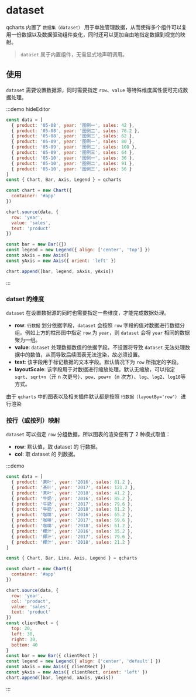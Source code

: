 # dataset

qcharts 内置了 `数据集（dataset）` 用于单独管理数据，从而使得多个组件可以复用一份数据以及数据驱动组件变化，同时还可以更加自由地指定数据到视觉的映射。

> `dataset` 属于内置组件，无需显式地声明调用。

## 使用

`dataset` 需要设置数据源，同时需要指定 `row`、`value` 等特殊维度属性便可完成数据处理。

:::demo hideEditor

```javascript
const data = [
  { product: '05-08', year: '图例一', sales: 42 },
  { product: '05-08', year: '图例二', sales: 78.2 },
  { product: '05-08', year: '图例三', sales: 62 },
  { product: '05-09', year: '图例一', sales: 80 },
  { product: '05-09', year: '图例二', sales: 108 },
  { product: '05-09', year: '图例三', sales: 64 },
  { product: '05-10', year: '图例一', sales: 36 },
  { product: '05-10', year: '图例二', sales: 91 },
  { product: '05-10', year: '图例三', sales: 56 }
]
const { Chart, Bar, Axis, Legend } = qcharts

const chart = new Chart({
  container: '#app'
})

chart.source(data, {
  row: 'year',
  value: 'sales',
  text: 'product'
})

const bar = new Bar({})
const legend = new Legend({ align: ['center', 'top'] })
const xAxis = new Axis()
const yAxis = new Axis({ orient: 'left' })

chart.append([bar, legend, xAxis, yAxis])
```

:::

### datset 的维度

`dataset` 在设置数据源的同时也需要指定一些维度，才能完成数据处理。

- **row**: `行数据` 划分依据字段，`dataset` 会按照 `row` 字段的值对数据进行数据分组。例如上方的柱形图中指定 `row` 为 `year`，则 `dataset` 会将 `year` 相同的数据聚为一组。
- **value**: `dataset` 处理数据数值的依据字段。不设置将导致 `dataset` 无法处理数据中的数值，从而导致后续图表无法渲染，故必须设置。
- **text**: 该字段用于标记数据的文本字段。默认情况下为 `row` 所指定的字段。
- **layoutScale**: 该字段用于对数据进行缩放处理。默认无缩放，可以指定`sqrt`、`sqrt+n`（开 n 次更号）、`pow`、`pow+n`（n 次方）、`log`、`log2`、`log10`等方式。
  <br>

由于 `qcharts` 中的图表以及相关插件默认都是按照 `行数据（layoutBy='row'）` 进行渲染

### 按行（或按列）映射

`dataset` 可以指定 `row` 分组数据，所以图表的渲染便有了 2 种模式取值：

- **row**: 默认值，取 dataset 的 行数据。
- **col**: 取 dataset 的 列数据。

:::demo

```javascript
const data = [
  { product: '茶叶', year: '2016', sales: 81.2 },
  { product: '茶叶', year: '2017', sales: 121.2 },
  { product: '茶叶', year: '2018', sales: 41.2 },
  { product: '牛奶', year: '2016', sales: 85.2 },
  { product: '牛奶', year: '2017', sales: 79.6 },
  { product: '牛奶', year: '2018', sales: 81.2 },
  { product: '咖啡', year: '2016', sales: 65.2 },
  { product: '咖啡', year: '2017', sales: 59.6 },
  { product: '咖啡', year: '2018', sales: 61.2 },
  { product: '椰汁', year: '2016', sales: 35.2 },
  { product: '椰汁', year: '2017', sales: 79.6 },
  { product: '椰汁', year: '2018', sales: 21.2 }
]

const { Chart, Bar, Line, Axis, Legend } = qcharts

const chart = new Chart({
  container: '#app'
})

chart.source(data, {
  row: 'year',
  col: 'product',
  value: 'sales',
  text: 'product'
})
const clientRect = {
  top: 20,
  left: 30,
  right: 30,
  bottom: 40
}
const bar = new Bar({ clientRect })
const legend = new Legend({ align: ['center', 'default'] })
const xAxis = new Axis({ clientRect })
const yAxis = new Axis({ clientRect, orient: 'left' })
chart.append([bar, legend, xAxis, yAxis])
```

:::
